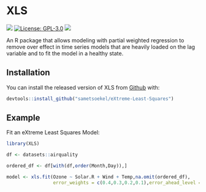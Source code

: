 
# XLS

<!-- badges: start -->
[![](https://img.shields.io/badge/lifecycle-stable-brightgreen.svg)](https://lifecycle.r-lib.org/articles/stages.html#stable)
[![License: GPL-3.0](https://img.shields.io/badge/license-GPL--3.0-blue.svg)](https://cran.r-project.org/web/licenses/GPL-3.0)
[![](https://img.shields.io/github/last-commit/sametsoekel/eXtreme-Least-Squares.svg)](https://github.com/sametsoekel/eXtreme-Least-Squares/commits/main)
<!-- badges: end -->

An R package that allows modeling with partial weighted regression to remove over effect in time
series models that are heavily loaded on the lag variable and to fit the model in a healthy state. 

## Installation

You can install the released version of XLS from [Github](https://github.com/sametsoekel/eXtreme-Least-Squares) with:

``` r
devtools::install_github("sametsoekel/eXtreme-Least-Squares")
```

## Example

Fit an eXtreme Least Squares Model:

``` r
library(XLS)

df <- datasets::airquality

ordered_df <- df[with(df,order(Month,Day)),]

model <- xls.fit(Ozone ~ Solar.R + Wind + Temp,na.omit(ordered_df),
				 error_weights = c(0.4,0.3,0.2,0.1),error_ahead_level = 4)
```

